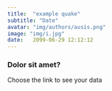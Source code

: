 ```yaml
---
title:  "example quake"
subtitle: "Date"
avatar: "img/authors/ausis.png"
image: "img/i.jpg"
date:   2099-06-29 12:12:12
---
```


### Dolor sit amet?
Choose the link to see your data
